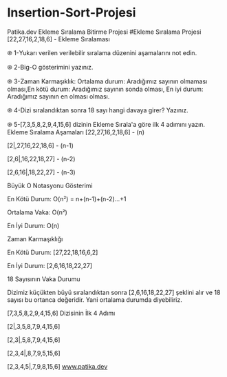 # Insertion-Sort-Projesi
Patika.dev Ekleme Sıralama Bitirme Projesi
#Ekleme Sıralama Projesi
[22,27,16,2,18,6] - Ekleme Sıralaması

֎ 1-Yukarı verilen verilebilir sıralama düzenini aşamalarını not edin.

֎ 2-Big-O gösterimini yazınız.

֎ 3-Zaman Karmaşıklık: Ortalama durum: Aradığımız sayının olmaması olması,En kötü durum: Aradığımız sayının sonda olması, En iyi durum: Aradığımız sayının en olması olması.

֎ 4-Dizi sıralandıktan sonra 18 sayı hangi davaya girer? Yazınız.

֎ 5-[7,3,5,8,2,9,4,15,6] dizinin Ekleme Sırala'a göre ilk 4 adımını yazın.
Ekleme Sıralama Aşamaları
[22,27,16,2,18,6] - (n)

[2|,27,16,22,18,6] - (n-1)

[2,6|,16,22,18,27] - (n-2)

[2,6,16|,18,22,27] - (n-3)

Büyük O Notasyonu Gösterimi

En Kötü Durum: O(n²) = n+(n-1)+(n-2)...+1

Ortalama Vaka: O(n²)

En İyi Durum: O(n)

Zaman Karmaşıklığı

En Kötü Durum: [27,22,18,16,6,2]

En İyi Durum: [2,6,16,18,22,27]

18 Sayısının Vaka Durumu

Dizimiz küçükten büyü sıralandıktan sonra [2,6,16,18,22,27] şeklini alır ve 18 sayısı bu ortanca değeridir. Yani ortalama durumda diyebiliriz.

[7,3,5,8,2,9,4,15,6] Dizisinin İlk 4 Adımı

[2|,3,5,8,7,9,4,15,6]

[2,3|,5,8,7,9,4,15,6]

[2,3,4|,8,7,9,5,15,6]

[2,3,4,5|,7,9,8,15,6]
www.patika.dev


